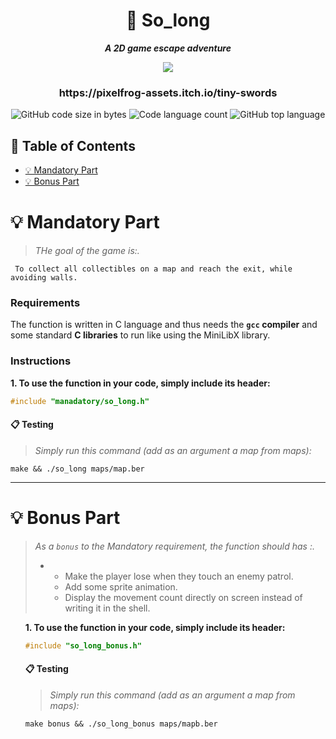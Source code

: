<h1 align="center">
	📖 So_long
</h1>

<p align="center">
	<b><i>A 2D game escape adventure</i></b><br>
</p>

<div align="center">
  <img src=https://img.itch.zone/aW1nLzEwNDkxNTQ1LmdpZg==/original/k%2BhWls.gif />
</div>
<h3 align="center">
	https://pixelfrog-assets.itch.io/tiny-swords
</h3>
<p align="center">
<img alt="GitHub code size in bytes" src="https://img.shields.io/github/languages/code-size/Cloneg7/so_long?color=lightblue" />
<img alt="Code language count" src="https://img.shields.io/github/languages/count/Cloneg7/so_long?color=yellow" />
<img alt="GitHub top language" src="https://img.shields.io/github/languages/top/Cloneg7/so_long?color=blue" />
</p>

## 📜 Table of Contents

- [💡 Mandatory Part](#m)
- [💡 Bonus Part](#b)

# 💡 Mandatory Part <a name = "m"></a>

> _THe goal of the game is:._

	 To collect all collectibles on a map and reach the exit, while avoiding walls.

### Requirements

The function is written in C language and thus needs the **`gcc` compiler** and some standard **C libraries** to run like using the MiniLibX library.

### Instructions

**1. To use the function in your code, simply include its header:**

```C
#include "manadatory/so_long.h"
```

#### 📋 Testing
> _Simply run this command (add as an argument a map from maps):_
```shell
make && ./so_long maps/map.ber 
```
-------
# 💡 Bonus Part <a name = "b"></a>

> _As a <code>bonus</code> to the Mandatory requirement, the function should has :._
	<ul>
  	<li>
    	<ul>
         <li>Make the player lose when they touch an enemy patrol.</li>
         <li>Add some sprite animation.</li>
         <li>Display the movement count directly on screen instead of writing it in the shell.</li>
    	</ul>
  	</li>
   <ul/>

**1. To use the function in your code, simply include its header:**

```C
#include "so_long_bonus.h"
```

#### 📋 Testing
> _Simply run this command (add as an argument a map from maps):_
```shell
make bonus && ./so_long_bonus maps/mapb.ber
```
